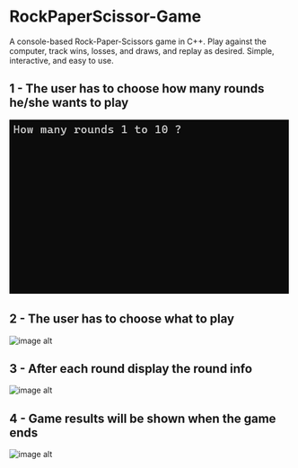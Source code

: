 # RockPaperScissor-Game
A console-based Rock-Paper-Scissors game in C++. Play against the computer, track wins, losses, and draws, and replay as desired. Simple, interactive, and easy to use.

## 1 - The user has to choose how many rounds he/she wants to play 

![image alt](https://github.com/mohammednasser249/RockPaperScissor-Game/blob/master/images/Rounds.png?raw=true)

## 2 - The user has to choose what to play 

![image alt](![image](https://github.com/user-attachments/assets/72ab792e-2bb6-40fe-be52-c561ca15f4d9))

## 3 - After each round display the round info 

![image alt](![image](https://github.com/user-attachments/assets/c14763d6-989b-44d7-8b21-67a2d31aaf0c))

## 4 - Game results will be shown when the game ends 

![image alt](![image](https://github.com/user-attachments/assets/da86a36c-2819-44b2-b25d-b20da8f65da3))


